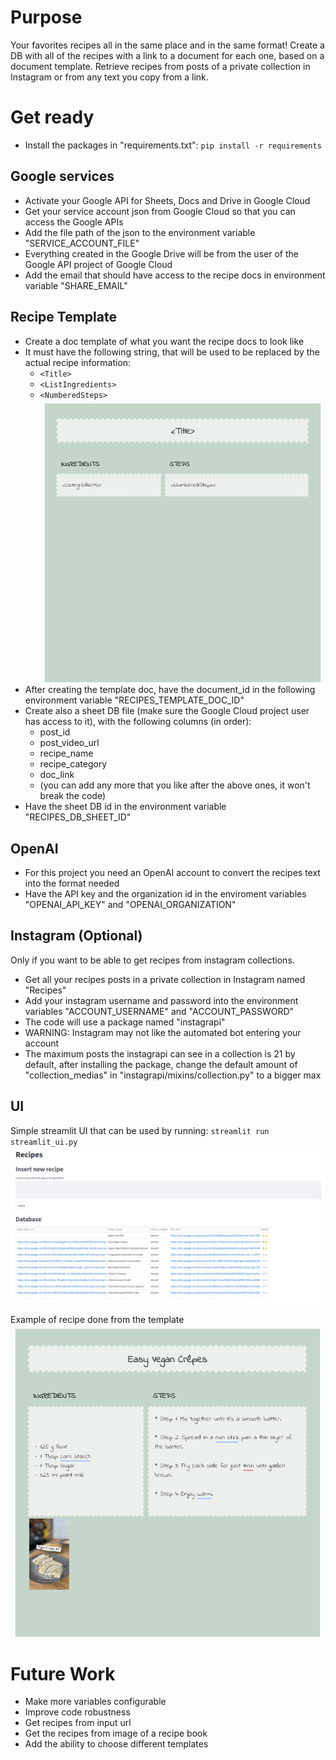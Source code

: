 # Purpose

Your favorites recipes all in the same place and in the same format! 
Create a DB with all of the recipes with a link to a document for each one, based on a document template.
Retrieve recipes from posts of a private collection in Instagram or from any text you copy from a link.


# Get ready

- Install the packages in "requirements.txt": `pip install -r requirements`

## Google services
- Activate your Google API for Sheets, Docs and Drive in Google Cloud
- Get your service account json from Google Cloud so that you can access the Google APIs
- Add the file path of the json to the environment variable "SERVICE_ACCOUNT_FILE"
- Everything created in the Google Drive will be from the user of the Google API project of Google Cloud
- Add the email that should have access to the recipe docs in environment variable "SHARE_EMAIL"

## Recipe Template
- Create a doc template of what you want the recipe docs to look like
- It must have the following string, that will be used to be replaced by the actual recipe information:
    - `<Title>`
    - `<ListIngredients>`
    - `<NumberedSteps>`
![recipe_template](readme_imgs/recipe_template.png)
- After creating the template doc, have the document_id in the following environment variable "RECIPES_TEMPLATE_DOC_ID"
- Create also a sheet DB file (make sure the Google Cloud project user has access to it), with the following columns (in order):
    - post_id
    - post_video_url
    - recipe_name
    - recipe_category
    - doc_link
    - (you can add any more that you like after the above ones, it won't break the code)
- Have the sheet DB id in the environment variable "RECIPES_DB_SHEET_ID"

## OpenAI
- For this project you need an OpenAI account to convert the recipes text into the format needed
- Have the API key and the organization id in the enviroment variables "OPENAI_API_KEY" and "OPENAI_ORGANIZATION"

## Instagram (Optional)
Only if you want to be able to get recipes from instagram collections.
- Get all your recipes posts in a private collection in Instagram named "Recipes"
- Add your instagram username and password into the environment variables "ACCOUNT_USERNAME" and "ACCOUNT_PASSWORD"
- The code will use a package named "instagrapi"
- WARNING: Instagram may not like the automated bot entering your account
- The maximum posts the instagrapi can see in a collection is 21 by default, after installing the package, change the default amount of "collection_medias" in "instagrapi/mixins/collection.py" to a bigger max

## UI
Simple streamlit UI that can be used by running: `streamlit run streamlit_ui.py`
![streamlit_ui](readme_imgs/streamlit_ui.png)

Example of recipe done from the template
![recipe_done_from_template](readme_imgs/recipe_done_from_template.png)

# Future Work
- Make more variables configurable
- Improve code robustness 
- Get recipes from input url
- Get the recipes from image of a recipe book
- Add the ability to choose different templates